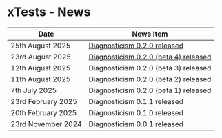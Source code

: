 # xTests - News

| Date                 | News Item                                          |
| -------------------- | -------------------------------------------------- |
| 25th August 2025     | [Diagnosticism 0.2.0 released](https://github.com/synesissoftware/Diagnosticism/releases/tag/0.2.0)                   |
| 23rd August 2025     | [Diagnosticism 0.2.0 (beta 4) released](https://github.com/synesissoftware/Diagnosticism/releases/tag/0.2.0-beta4)    |
| 12th August 2025     | Diagnosticism 0.2.0 (beta 3) released              |
| 11th August 2025     | Diagnosticism 0.2.0 (beta 2) released              |
| 7th July 2025        | Diagnosticism 0.2.0 (beta 1) released              |
| 23rd February 2025   | Diagnosticism 0.1.1 released                       |
| 20th February 2025   | Diagnosticism 0.1.0 released                       |
| 23rd November 2024   | Diagnosticism 0.0.1 released                       |


<!-- ########################### end of file ########################### -->
